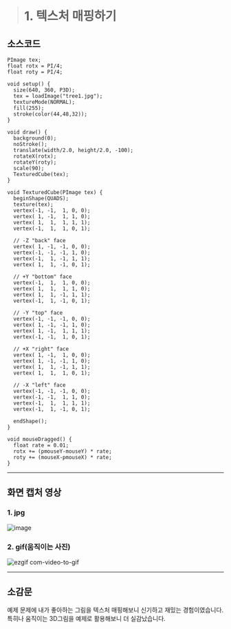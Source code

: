 > # 1. 텍스처 매핑하기

## 소스코드
```processing
PImage tex;
float rotx = PI/4;
float roty = PI/4;

void setup() {
  size(640, 360, P3D);
  tex = loadImage("tree1.jpg");
  textureMode(NORMAL);
  fill(255);
  stroke(color(44,48,32));
}

void draw() {
  background(0);
  noStroke();
  translate(width/2.0, height/2.0, -100);
  rotateX(rotx);
  rotateY(roty);
  scale(90);
  TexturedCube(tex);
}

void TexturedCube(PImage tex) {
  beginShape(QUADS);
  texture(tex);
  vertex(-1, -1,  1, 0, 0);
  vertex( 1, -1,  1, 1, 0);
  vertex( 1,  1,  1, 1, 1);
  vertex(-1,  1,  1, 0, 1);

  // -Z "back" face
  vertex( 1, -1, -1, 0, 0);
  vertex(-1, -1, -1, 1, 0);
  vertex(-1,  1, -1, 1, 1);
  vertex( 1,  1, -1, 0, 1);

  // +Y "bottom" face
  vertex(-1,  1,  1, 0, 0);
  vertex( 1,  1,  1, 1, 0);
  vertex( 1,  1, -1, 1, 1);
  vertex(-1,  1, -1, 0, 1);

  // -Y "top" face
  vertex(-1, -1, -1, 0, 0);
  vertex( 1, -1, -1, 1, 0);
  vertex( 1, -1,  1, 1, 1);
  vertex(-1, -1,  1, 0, 1);

  // +X "right" face
  vertex( 1, -1,  1, 0, 0);
  vertex( 1, -1, -1, 1, 0);
  vertex( 1,  1, -1, 1, 1);
  vertex( 1,  1,  1, 0, 1);

  // -X "left" face
  vertex(-1, -1, -1, 0, 0);
  vertex(-1, -1,  1, 1, 0);
  vertex(-1,  1,  1, 1, 1);
  vertex(-1,  1, -1, 0, 1);

  endShape();
}

void mouseDragged() {
  float rate = 0.01;
  rotx += (pmouseY-mouseY) * rate;
  roty += (mouseX-pmouseX) * rate;
}
```
 
 
* * *
## 화면 캡처 영상
### 1. jpg
![image](https://user-images.githubusercontent.com/50895677/81525877-0a442300-9391-11ea-96a3-c06bb9837e54.png)
 
### 2. gif(움직이는 사진)
![ezgif com-video-to-gif](https://user-images.githubusercontent.com/50895677/81526145-cc93ca00-9391-11ea-9c6c-54b57cdf8dcc.gif)

* * *
## 소감문
예제 문제에 내가 좋아하는 그림을 텍스처 매핑해보니 신기하고 재밌는 경험이였습니다. 특히나 움직이는 3D그림을 예제로 활용해보니 더 실감났습니다.

